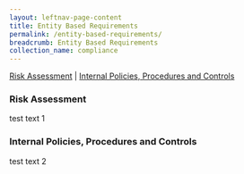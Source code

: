 ```yaml
---
layout: leftnav-page-content
title: Entity Based Requirements
permalink: /entity-based-requirements/
breadcrumb: Entity Based Requirements
collection_name: compliance
---
```


<a href="#Risk Assessment">Risk Assessment</a> | <a href="#Internal Policies, Procedures and Controls">Internal Policies, Procedures and Controls </a>

### <a id="Risk Assessment"></a> Risk Assessment

test text 1

### <a id="Internal Policies, Procedures and Controls"></a> Internal Policies, Procedures and Controls

test text 2
